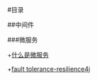 #目录

##中间件

###微服务

+[什么是微服务](microService/microService.md/)

+[fault tolerance-resilience4j](microService/resilience4j.md)
